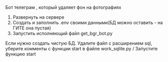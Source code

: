 Бот телеграм , который удаляет фон на фотографиях
1. Развернуть на сервере
2. Создать и заполнить .env своими данными(БД можно оставить - на ГИТЕ она пустая)
3. Запустить исполняющий файл get_bgr_bot.py

Если нужно создать чистую БД. Удалите файл с расширением sql, уберите комменты с функции start в файле work_sqlite.py / Запустите функцию start